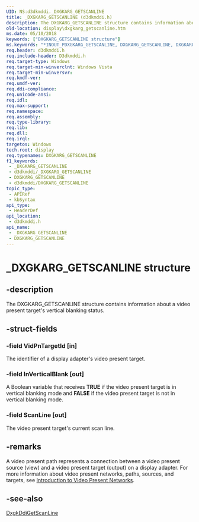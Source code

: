 ```yaml
---
UID: NS:d3dkmddi._DXGKARG_GETSCANLINE
title: _DXGKARG_GETSCANLINE (d3dkmddi.h)
description: The DXGKARG_GETSCANLINE structure contains information about a video present target's vertical blanking status.
old-location: display\dxgkarg_getscanline.htm
ms.date: 05/10/2018
keywords: ["DXGKARG_GETSCANLINE structure"]
ms.keywords: "*INOUT_PDXGKARG_GETSCANLINE, DXGKARG_GETSCANLINE, DXGKARG_GETSCANLINE structure [Display Devices], DmStructs_9e2cdcde-c2ca-4474-9c96-ee66a80f0295.xml, _DXGKARG_GETSCANLINE, d3dkmddi/DXGKARG_GETSCANLINE, display.dxgkarg_getscanline"
req.header: d3dkmddi.h
req.include-header: D3dkmddi.h
req.target-type: Windows
req.target-min-winverclnt: Windows Vista
req.target-min-winversvr: 
req.kmdf-ver: 
req.umdf-ver: 
req.ddi-compliance: 
req.unicode-ansi: 
req.idl: 
req.max-support: 
req.namespace: 
req.assembly: 
req.type-library: 
req.lib: 
req.dll: 
req.irql: 
targetos: Windows
tech.root: display
req.typenames: DXGKARG_GETSCANLINE
f1_keywords:
 - _DXGKARG_GETSCANLINE
 - d3dkmddi/_DXGKARG_GETSCANLINE
 - DXGKARG_GETSCANLINE
 - d3dkmddi/DXGKARG_GETSCANLINE
topic_type:
 - APIRef
 - kbSyntax
api_type:
 - HeaderDef
api_location:
 - d3dkmddi.h
api_name:
 - _DXGKARG_GETSCANLINE
 - DXGKARG_GETSCANLINE
---
```


# _DXGKARG_GETSCANLINE structure


## -description

The DXGKARG_GETSCANLINE structure contains information about a video present target's vertical blanking status.

## -struct-fields

### -field VidPnTargetId [in]

The identifier of a display adapter's video present target.

### -field InVerticalBlank [out]

A Boolean variable that receives <b>TRUE</b> if the video present target is in vertical blanking mode and <b>FALSE</b> if the video present target is not in vertical blanking mode.

### -field ScanLine [out]

The video present target's current scan line.

## -remarks

A video present path represents a connection between a video present source (view) and a video present target (output) on a display adapter. For more information about video present networks, paths, sources, and targets, see <a href="/windows-hardware/drivers/display/introduction-to-video-present-networks">Introduction to Video Present Networks</a>.

## -see-also

<a href="/windows-hardware/drivers/ddi/d3dkmddi/nc-d3dkmddi-dxgkddi_getscanline">DxgkDdiGetScanLine</a>

